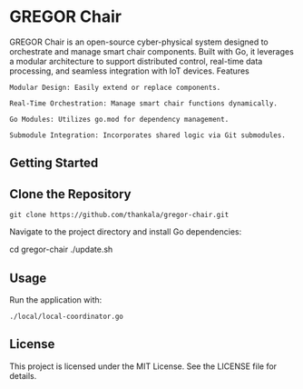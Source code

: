 # GREGOR Chair

GREGOR Chair is an open-source cyber-physical system designed to orchestrate and manage smart chair components. Built with Go, it leverages a modular architecture to support distributed control, real-time data processing, and seamless integration with IoT devices.
Features

    Modular Design: Easily extend or replace components.

    Real-Time Orchestration: Manage smart chair functions dynamically.

    Go Modules: Utilizes go.mod for dependency management.

    Submodule Integration: Incorporates shared logic via Git submodules.

## Getting Started
## Clone the Repository
``` 
git clone https://github.com/thankala/gregor-chair.git 
```
Navigate to the project directory and install Go dependencies:

cd gregor-chair
./update.sh

## Usage

Run the application with:

```
./local/local-coordinator.go
```

## License

This project is licensed under the MIT License. See the LICENSE file for details.